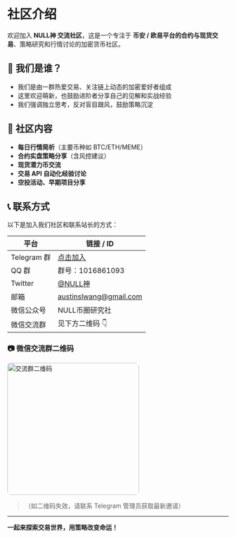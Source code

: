 # 社区介绍

欢迎加入 **NULL神 交流社区**，这是一个专注于 **币安 / 欧易平台的合约与现货交易**、策略研究和行情讨论的加密货币社区。

## 🙌 我们是谁？

- 我们是由一群热爱交易、关注链上动态的加密爱好者组成
- 这里欢迎萌新，也鼓励进阶者分享自己的见解和实战经验
- 我们强调独立思考，反对盲目跟风，鼓励策略沉淀

## 💬 社区内容

- **每日行情简析**（主要币种如 BTC/ETH/MEME）
- **合约实盘策略分享**（含风控建议）
- **现货潜力币交流**
- **交易 API 自动化经验讨论**
- **空投活动、早期项目分享**

## 📞 联系方式

以下是加入我们社区和联系站长的方式：

| 平台        | 链接 / ID                              |
|-----------|--------------------------------------|
| Telegram 群 | [点击加入](https://t.me/null_community)  |
| QQ 群      | 群号：1016861093                        |
| Twitter   | [@NULL神](https://x.com/austinslwang) |
| 邮箱        | austinslwang@gmail.com               |
| 微信公众号     | NULL币圈研究社                            |
| 微信交流群     | 见下方二维码 👇                            |

### 📷 微信交流群二维码

<img src="/group-qrcode.jpg" alt="交流群二维码" style="width: 300px; border-radius: 8px;" />

> （如二维码失效，请联系 Telegram 管理员获取最新邀请）

---

**一起来探索交易世界，用策略改变命运！**
